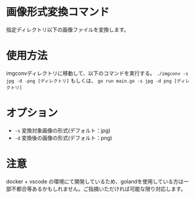 # 画像形式変換コマンド
指定ディレクトリ以下の画像ファイルを変換します。

# 使用方法
imgconvディレクトリに移動して、以下のコマンドを実行する。
`./imgconv -s jpg -d -png [ディレクトリ]`
もしくは、
`go run main.go -s jpg -d png [ディレクトリ]`

# オプション
* `-s` 変換対象画像の形式(デフォルト：jpg)
* `-d` 変換後の画像の形式(デフォルト：png)

# 注意
docker + vscode の環境にて開発しているため、golandを使用している方は一部不都合等あるかもしれません。ご指摘いただければ可能な限り対応します。